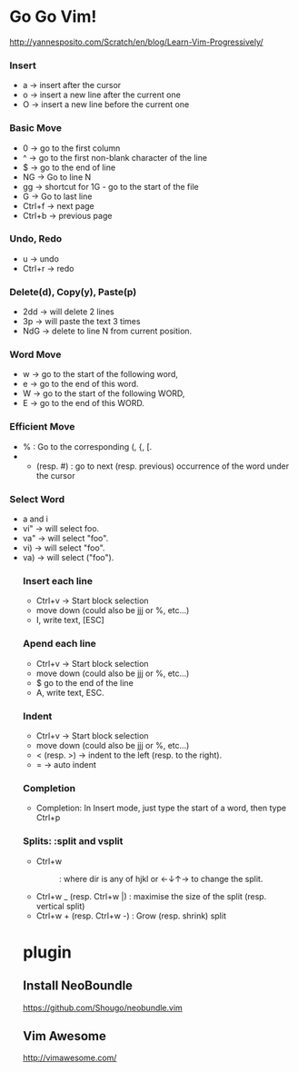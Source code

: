 Go Go Vim!
=====
http://yannesposito.com/Scratch/en/blog/Learn-Vim-Progressively/

### Insert 
* a → insert after the cursor
* o → insert a new line after the current one
* O → insert a new line before the current one

### Basic Move
* 0 → go to the first column
* ^ → go to the first non-blank character of the line
* $ → go to the end of line
* NG → Go to line N
* gg → shortcut for 1G - go to the start of the file
* G → Go to last line
* Ctrl+f → next page 
* Ctrl+b → previous page

### Undo, Redo
* u → undo
* Ctrl+r → redo

### Delete(d), Copy(y), Paste(p)
* 2dd → will delete 2 lines
* 3p → will paste the text 3 times
* NdG → delete to line N from current position.

### Word Move
* w → go to the start of the following word,
* e → go to the end of this word.
* W → go to the start of the following WORD,
* E → go to the end of this WORD.

### Efficient Move
* % : Go to the corresponding (, {, [.
* * (resp. #) : go to next (resp. previous) occurrence of the word under the cursor

### Select Word
* <action>a<object> and <action>i<object>
* vi" → will select foo.
* va" → will select "foo".
* vi) → will select "foo".
* va) → will select ("foo").

### Insert each line
* Ctrl+v → Start block selection
* move down (could also be jjj or %, etc…)
* I, write text, [ESC]

### Apend each line
* Ctrl+v → Start block selection
* move down (could also be jjj or %, etc…)
* $ go to the end of the line
* A, write text, ESC.

### Indent
* Ctrl+v → Start block selection
* move down (could also be jjj or %, etc…)
* < (resp. >) → indent to the left (resp. to the right).
* = → auto indent

### Completion
* Completion: In Insert mode, just type the start of a word, then type Ctrl+p

### Splits: :split and vsplit
* Ctrl+w <dir> : where dir is any of hjkl or ←↓↑→ to change the split.
* Ctrl+w _ (resp. Ctrl+w |) : maximise the size of the split (resp. vertical split)
* Ctrl+w + (resp. Ctrl+w -) : Grow (resp. shrink) split

# plugin

## Install NeoBoundle
https://github.com/Shougo/neobundle.vim

## Vim Awesome
http://vimawesome.com/


